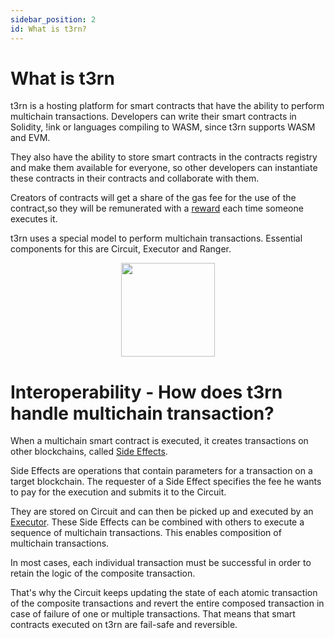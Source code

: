 ```yaml
---
sidebar_position: 2
id: What is t3rn?
---
```


# What is t3rn

t3rn is a hosting platform for smart contracts that have the ability to perform multichain transactions.
Developers can write their smart contracts in Solidity, !ink or languages compiling to WASM, since t3rn supports WASM and EVM.

They also have the ability to store smart contracts in the contracts registry and make them available for everyone, so other developers can instantiate these contracts in their contracts and collaborate with them.

Creators of contracts will get a share of the gas fee for the use of the contract,so they will be remunerated with a [reward](token-economics/tokenomics-inflation#gas-fees) each time someone executes it.

t3rn uses a special model to perform multichain transactions. Essential components for this are Circuit, Executor and Ranger.

<p align="center">
    <img height="150" src="/img/t3rn-overview.png?raw=true"/>
</p>

# Interoperability - How does t3rn handle multichain transaction?

When a multichain smart contract is executed, it creates transactions on other blockchains, called [Side Effects](/components/sfx-overview).

Side Effects are operations that contain parameters for a transaction on a target blockchain. The requester of a Side Effect specifies the fee he wants to pay for the execution and submits it to the Circuit.

They are stored on Circuit and can then be picked up and executed by an [Executor](/components/executor-overview).
These Side Effects can be combined with others to execute a sequence of multichain transactions. This enables composition of multichain transactions.

In most cases, each individual transaction must be successful in order to retain the logic of the composite transaction.

That's why the Circuit keeps updating the state of each atomic transaction of the composite transactions and revert the entire composed transaction in case of failure of one or multiple transactions.
That means that smart contracts executed on t3rn are fail-safe and reversible.
